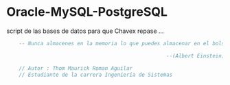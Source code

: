 # Oracle-MySQL-PostgreSQL
script de las bases de datos para que Chavex repase ... 

```sql
    -- Nunca almacenes en la memoria lo que puedes almacenar en el bolsillo

                                                    --(Albert Einstein)
```

```javascript
    // Autor : Thom Maurick Roman Aguilar 
    // Estudiante de la carrera Ingeniería de Sistemas
```